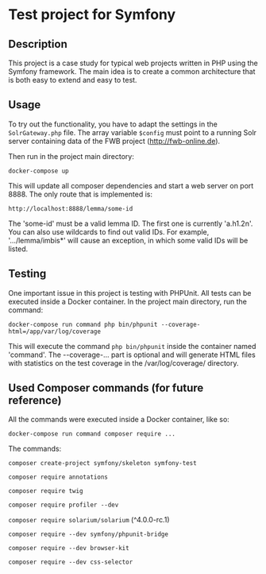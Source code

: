 # Test project for Symfony

## Description

This project is a case study for typical web projects written in PHP using the Symfony framework.
The main idea is to create a common architecture that is both easy to extend and easy to test.

## Usage

To try out the functionality, you have to adapt the settings in the ```SolrGateway.php``` file.
The array variable ```$config``` must point to a running Solr server containing data of the FWB project (http://fwb-online.de).

Then run in the project main directory:

```docker-compose up```

This will update all composer dependencies and start a web server on port 8888.
The only route that is implemented is:

```http://localhost:8888/lemma/some-id```

The 'some-id' must be a valid lemma ID. The first one is currently 'a.h1.2n'. You can also use wildcards to find out valid IDs. For example, '.../lemma/imbis*' will cause an exception, in which some valid IDs will be listed.

## Testing

One important issue in this project is testing with PHPUnit. All tests can be executed inside a Docker container.
In the project main directory, run the command:

```docker-compose run command php bin/phpunit --coverage-html=/app/var/log/coverage```

This will execute the command ```php bin/phpunit``` inside the container named 'command'. 
The --coverage-... part is optional and will generate HTML files with statistics on the test coverage in the <project-dir>/var/log/coverage/ directory.

## Used Composer commands (for future reference)

All the commands were executed inside a Docker container, like so:

```docker-compose run command composer require ...```

The commands:

```composer create-project symfony/skeleton symfony-test```

```composer require annotations```

```composer require twig```

```composer require profiler --dev```

```composer require solarium/solarium``` (^4.0.0-rc.1)

```composer require --dev symfony/phpunit-bridge```

```composer require --dev browser-kit```

```composer require --dev css-selector```

